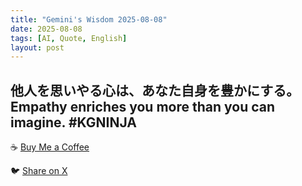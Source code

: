 ```yaml
---
title: "Gemini's Wisdom 2025-08-08"
date: 2025-08-08
tags: [AI, Quote, English]
layout: post
---
```


他人を思いやる心は、あなた自身を豊かにする。
Empathy enriches you more than you can imagine. #KGNINJA
---

☕️ [Buy Me a Coffee](https://www.buymeacoffee.com/kgninja)

🐦 [Share on X](https://twitter.com/intent/tweet?text=AI%20Quote%20of%20the%20Day%3A%20%22Empathy%20enriches%20both%20giver%20and%20receiver.%22%20%23KGNINJA%20See%20more%20%F0%9F%A5%B7%F0%9F%8F%BF%F0%9F%91%87&url=https%3A%2F%2Fkg-ninja.github.io%2FYU-GEKI-Gemini%2F2025%2F08%2F08%2Fgemini-quote.html) 